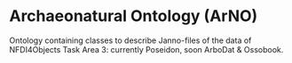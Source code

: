 # Archaeonatural Ontology (ArNO)      
 
Ontology containing classes to describe Janno-files of the data of NFDI4Objects Task Area 3: currently Poseidon, soon ArboDat &amp; Ossobook.  
  
